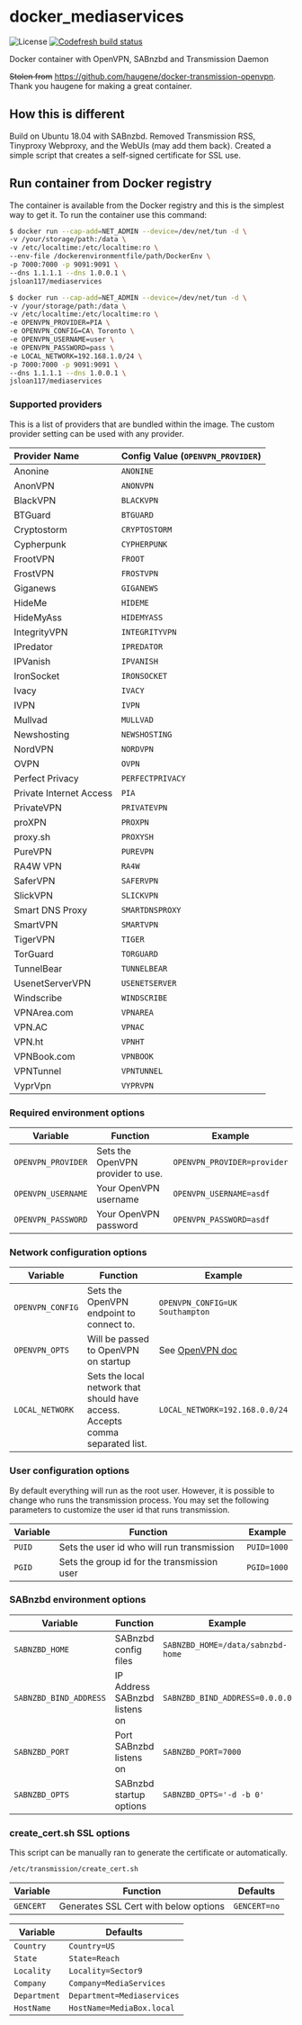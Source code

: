 # docker_mediaservices

![License](https://img.shields.io/badge/License-GPLv3-blue.svg)
[![Codefresh build status]( https://g.codefresh.io/api/badges/pipeline/jsloan117_marketplace/jsloan117%2Fdocker_mediaservices%2Fdocker_mediaservices?branch=master&key=eyJhbGciOiJIUzI1NiJ9.NWI3ZjFkYjRlZGM4MTEwMDAxZDY2ODUy.NAbbao7ZpPruZnKNc68rVlbwH4rGFy9ghooAaStkY4I&type=cf-1)]( https://g.codefresh.io/repositories/jsloan117/docker_mediaservices/builds?filter=trigger:build;branch:master;service:5b7f1eb2aedcd0bccbccbeff~docker_mediaservices)

Docker container with OpenVPN, SABnzbd and Transmission Daemon

~~Stolen from~~ <https://github.com/haugene/docker-transmission-openvpn>. Thank you haugene for making a great container.

## How this is different

Build on Ubuntu 18.04 with SABnzbd. Removed Transmission RSS, Tinyproxy Webproxy, and the WebUIs (may add them back).
Created a simple script that creates a self-signed certificate for SSL use.

## Run container from Docker registry

The container is available from the Docker registry and this is the simplest way to get it.
To run the container use this command:

```bash
$ docker run --cap-add=NET_ADMIN --device=/dev/net/tun -d \
-v /your/storage/path:/data \
-v /etc/localtime:/etc/localtime:ro \
--env-file /dockerenvironmentfile/path/DockerEnv \
-p 7000:7000 -p 9091:9091 \
--dns 1.1.1.1 --dns 1.0.0.1 \
jsloan117/mediaservices
```

```bash
$ docker run --cap-add=NET_ADMIN --device=/dev/net/tun -d \
-v /your/storage/path:/data \
-v /etc/localtime:/etc/localtime:ro \
-e OPENVPN_PROVIDER=PIA \
-e OPENVPN_CONFIG=CA\ Toronto \
-e OPENVPN_USERNAME=user \
-e OPENVPN_PASSWORD=pass \
-e LOCAL_NETWORK=192.168.1.0/24 \
-p 7000:7000 -p 9091:9091 \
--dns 1.1.1.1 --dns 1.0.0.1 \
jsloan117/mediaservices
```

### Supported providers

This is a list of providers that are bundled within the image. The custom provider setting can be used with any provider.

| Provider Name                | Config Value (`OPENVPN_PROVIDER`) |
|:-----------------------------|:-------------|
| Anonine | `ANONINE` |
| AnonVPN | `ANONVPN` |
| BlackVPN | `BLACKVPN` |
| BTGuard | `BTGUARD` |
| Cryptostorm | `CRYPTOSTORM` |
| Cypherpunk | `CYPHERPUNK` |
| FrootVPN | `FROOT` |
| FrostVPN | `FROSTVPN` |
| Giganews | `GIGANEWS` |
| HideMe | `HIDEME` |
| HideMyAss | `HIDEMYASS` |
| IntegrityVPN | `INTEGRITYVPN` |
| IPredator | `IPREDATOR` |
| IPVanish | `IPVANISH` |
| IronSocket | `IRONSOCKET` |
| Ivacy | `IVACY` |
| IVPN | `IVPN` |
| Mullvad | `MULLVAD` |
| Newshosting | `NEWSHOSTING` |
| NordVPN | `NORDVPN` |
| OVPN | `OVPN` |
| Perfect Privacy | `PERFECTPRIVACY` |
| Private Internet Access | `PIA` |
| PrivateVPN | `PRIVATEVPN` |
| proXPN | `PROXPN` |
| proxy.sh | `PROXYSH` |
| PureVPN | `PUREVPN` |
| RA4W VPN | `RA4W` |
| SaferVPN | `SAFERVPN` |
| SlickVPN | `SLICKVPN` |
| Smart DNS Proxy | `SMARTDNSPROXY` |
| SmartVPN | `SMARTVPN` |
| TigerVPN | `TIGER` |
| TorGuard | `TORGUARD` |
| TunnelBear | `TUNNELBEAR`|
| UsenetServerVPN | `USENETSERVER` |
| Windscribe | `WINDSCRIBE` |
| VPNArea.com | `VPNAREA` |
| VPN.AC | `VPNAC` |
| VPN.ht | `VPNHT` |
| VPNBook.com | `VPNBOOK` |
| VPNTunnel | `VPNTUNNEL` |
| VyprVpn | `VYPRVPN` |

### Required environment options

| Variable | Function | Example |
|----------|----------|-------|
|`OPENVPN_PROVIDER` | Sets the OpenVPN provider to use. | `OPENVPN_PROVIDER=provider` |
|`OPENVPN_USERNAME`|Your OpenVPN username |`OPENVPN_USERNAME=asdf` |
|`OPENVPN_PASSWORD`|Your OpenVPN password |`OPENVPN_PASSWORD=asdf` |

### Network configuration options

| Variable | Function | Example |
|----------|----------|-------|
|`OPENVPN_CONFIG` | Sets the OpenVPN endpoint to connect to. | `OPENVPN_CONFIG=UK Southampton`|
|`OPENVPN_OPTS` | Will be passed to OpenVPN on startup | See [OpenVPN doc](https://openvpn.net/index.php/open-source/documentation/manuals/65-openvpn-20x-manpage.html) |
|`LOCAL_NETWORK` | Sets the local network that should have access. Accepts comma separated list. | `LOCAL_NETWORK=192.168.0.0/24`|

### User configuration options

By default everything will run as the root user. However, it is possible to change who runs the transmission process.
You may set the following parameters to customize the user id that runs transmission.

| Variable | Function | Example |
|----------|----------|-------|
|`PUID` | Sets the user id who will run transmission | `PUID=1000` |
|`PGID` | Sets the group id for the transmission user | `PGID=1000` |

### SABnzbd environment options

| Variable | Function | Example |
|----------|----------|-------|
|`SABNZBD_HOME` | SABnzbd config files | `SABNZBD_HOME=/data/sabnzbd-home` |
|`SABNZBD_BIND_ADDRESS` | IP Address SABnzbd listens on | `SABNZBD_BIND_ADDRESS=0.0.0.0` |
|`SABNZBD_PORT` | Port SABnzbd listens on | `SABNZBD_PORT=7000` |
|`SABNZBD_OPTS` | SABnzbd startup options | `SABNZBD_OPTS='-d -b 0'` |

### create_cert.sh SSL options

This script can be manually ran to generate the certificate or automatically.

```bash
/etc/transmission/create_cert.sh
```

| Variable | Function                              | Defaults     |
|----------|---------------------------------------|--------------|
|`GENCERT` | Generates SSL Cert with below options | `GENCERT=no` |

| Variable    | Defaults                   |
|-------------|----------------------------|
|`Country`    | `Country=US`               |
|`State`      | `State=Reach`              |
|`Locality`   | `Locality=Sector9`         |
|`Company`    | `Company=MediaServices`    |
|`Department` | `Department=Mediaservices` |
|`HostName`   | `HostName=MediaBox.local`  |
